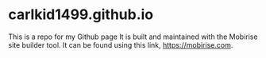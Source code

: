 # carlkid1499.github.io

This is a repo for my Github page
It is built and maintained with the Mobirise site builder tool.
It can be found using this link, <https://mobirise.com>.
